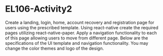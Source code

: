 # EL106-Activity2

Create a landing, login, home, account recovery and registration page for users using the prescribed template. Using react-native create the required pages utilizing react-native-paper. Apply a navigation functionality to each of this page allowing users to move from different page. Below are the specifications of the UI template and navigation functionality. You may change the color themes and logo of the design.
